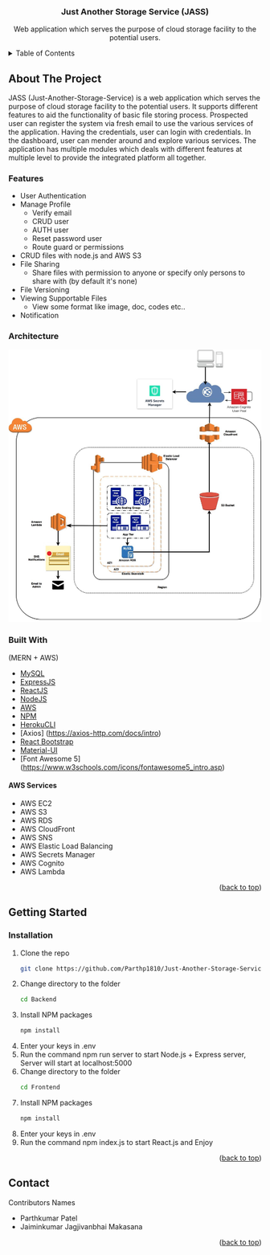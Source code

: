 <div id="top"></div>

<br />
<div align="center">
  
<h3 align="center">Just Another Storage Service (JASS)</h3>

  <p align="center">
    Web application which serves the purpose of cloud storage facility to the potential users.
  </p>
</div>



<!-- TABLE OF CONTENTS -->
<details>
  <summary>Table of Contents</summary>
  <ol>
    <li>
      <a href="#about-the-project">About The Project</a>
      <ul>
		<li><a href="#features">Features</a></li>
		<li><a href="#architecture">Architecture</a></li>
        <li><a href="#built-with">Built With</a></li>
      </ul>
    </li>
    <li>
      <a href="#getting-started">Getting Started</a>
      <ul>
        <li><a href="#installation">Installation</a></li>
      </ul>
    </li>
    <li><a href="#contact">Contact</a></li>
  </ol>
</details>



<!-- ABOUT THE PROJECT -->
## About The Project

JASS (Just-Another-Storage-Service) is a web application which serves the purpose of cloud storage facility to the potential users. It supports different features to aid the functionality of basic file storing process. Prospected user can register the system via fresh email to use the various services of the application. Having the credentials, user can login with credentials. In the dashboard, user can mender around and explore various services. The application has multiple modules which deals with different features at multiple level to provide the integrated platform all together.
	
### Features

* User Authentication
* Manage Profile
	- Verify email
	- CRUD user
	- AUTH user
	- Reset password user
	- Route guard or permissions
* CRUD files with node.js and AWS S3
* File Sharing
	- Share files with permission to anyone or specify only persons to share with (by default it's none)
* File Versioning
* Viewing Supportable Files
	- View some format like image, doc, codes etc..
* Notification

### Architecture

<p align="center">
    <img src="images/Architecture.png"> 
</p>

### Built With

(MERN + AWS)
* [MySQL](https://www.mysql.com/)
* [ExpressJS](https://expressjs.com/)
* [ReactJS](https://reactjs.org/)
* [NodeJS](https://nodejs.org/)
* [AWS](https://aws.amazon.com/)
* [NPM](https://docs.npmjs.com/downloading-and-installing-node-js-and-npm)
* [HerokuCLI](https://devcenter.heroku.com/articles/heroku-cli)
* [Axios] (https://axios-http.com/docs/intro)
* [React Bootstrap](https://remotestack.io/react-bootstrap-login-register-ui-templates/)
* [Material-UI](https://mui.com/)
* [Font Awesome 5] (https://www.w3schools.com/icons/fontawesome5_intro.asp)

#### AWS Services

* AWS EC2
* AWS S3
* AWS RDS
* AWS CloudFront
* AWS SNS
* AWS Elastic Load Balancing
* AWS Secrets Manager
* AWS Cognito
* AWS Lambda

<p align="right">(<a href="#top">back to top</a>)</p>


<!-- GETTING STARTED -->
## Getting Started

### Installation

1. Clone the repo
   ```sh
   git clone https://github.com/Parthp1810/Just-Another-Storage-Service.git
   ```
2. Change directory to the folder
   ```sh
   cd Backend
   ```
3. Install NPM packages
   ```sh
   npm install
   ```
3. Enter your keys in .env
4. Run the command npm run server to start Node.js + Express server, Server will start at localhost:5000
5. Change directory to the folder
   ```sh
   cd Frontend
   ```
6. Install NPM packages
   ```sh
   npm install
   ```
7. Enter your keys in .env
8. Run the command npm index.js to start React.js and Enjoy
   
<p align="right">(<a href="#top">back to top</a>)</p>



<!-- CONTACT -->
## Contact

Contributors Names

* Parthkumar Patel
* Jaiminkumar Jagjivanbhai Makasana

<p align="right">(<a href="#top">back to top</a>)</p>

